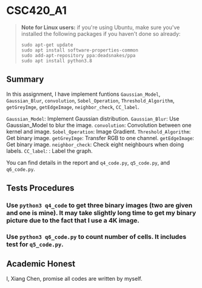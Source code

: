 # CSC420_A1
> **Note for Linux users:** if you're using Ubuntu, make sure you've installed the following packages if
> you haven't done so already:
>
>     sudo apt-get update
>     sudo apt install software-properties-common
>     sudo add-apt-repository ppa:deadsnakes/ppa
>     sudo apt install python3.8


## Summary
In this assignment, I have implement funtions `Gaussian_Model`, `Gaussian_Blur`, `convolution`, `Sobel_Operation`, `Threshold_Algorithm`, `getGreyImge`, `getEdgeImage`, `neighbor_check`, `CC_label`.

`Gaussian_Model`: Implement Gaussian distribution.
`Gaussian_Blur`: Use Gaussian_Model to blur the image.
`convolution`: Convolution between one kernel and image.
`Sobel_Operation`: Image Gradient.
`Threshold_Algorithm`: Get binary image.
`getGreyImge`: Transfer RGB to one channel.
`getEdgeImage`: Get binary image.
`neighbor_check`: Check eight neighbours when doing labels.
`CC_label`: : Label the graph.

You can find details in the report and `q4_code.py`, `q5_code.py`, and `q6_code.py`.

## Tests Procedures

### Use `python3 q4_code` to get three binary images (two are given and one is mine). It may take slightly long time to get my binary picture due to the fact that I use a 4K image.

### Use `python3 q6_code.py` to count number of cells. It includes test for `q5_code.py`.

## Academic Honest
I, Xiang Chen,  promise all codes are written by myself.
